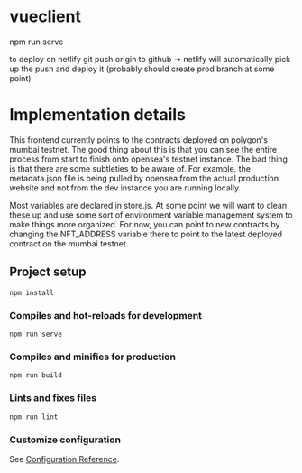 # vueclient
npm run serve

to deploy on netlify
git push origin to github -> netlify will automatically pick up the push and deploy it (probably should create prod branch at some point)


# Implementation details
This frontend currently points to the contracts deployed on polygon's mumbai testnet. The good thing about this is that you can see the entire process from start to finish onto opensea's testnet instance. The bad thing is that there are some subtleties to be aware of. For example, the metadata.json file is being pulled by opensea from the actual production website and not from the dev instance you are running locally. 

Most variables are declared in store.js. At some point we will want to clean these up and use some sort of environment variable management system to make things more organized. For now, you can point to new contracts by changing the NFT_ADDRESS variable there to point to the latest deployed contract on the mumbai testnet. 

## Project setup
```
npm install
```

### Compiles and hot-reloads for development
```
npm run serve
```

### Compiles and minifies for production
```
npm run build
```

### Lints and fixes files
```
npm run lint
```

### Customize configuration
See [Configuration Reference](https://cli.vuejs.org/config/).
